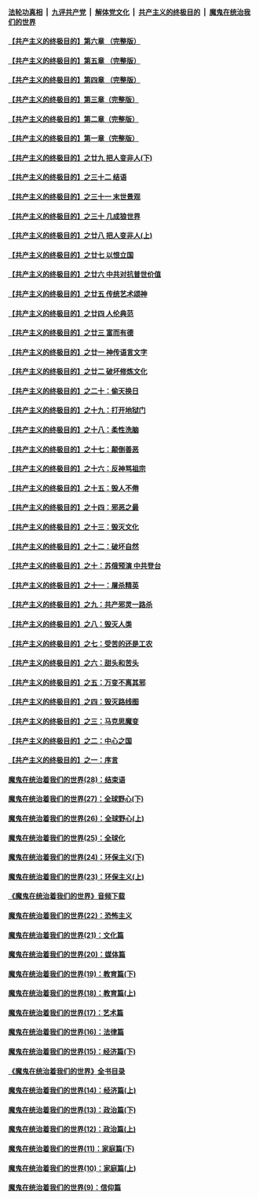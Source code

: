 ####  [法轮功真相](../../../../basic/blob/master/README.md?t=01080352) &nbsp;|&nbsp; [九评共产党](../../../../9ping.md/blob/master/README.md?t=01080352) &nbsp;|&nbsp; [解体党文化](../../../../jtdwh.md/blob/master/README.md?t=01080352)  &nbsp;|&nbsp; [共产主义的终极目的](../../../../gczydzjmd.md/blob/master/README.md?t=01080352) &nbsp;|&nbsp; [魔鬼在统治我们的世界](../../../../mgztzwmdsj.md/blob/master/README.md?t=01080352) 

#### [【共产主义的终极目的】第六章 （完整版）](../pages/nsc422/n11428913.md?t=01080352) 

#### [【共产主义的终极目的】第五章 （完整版）](../pages/nsc422/n11428912.md?t=01080352) 

#### [【共产主义的终极目的】第四章 （完整版）](../pages/nsc422/n11428907.md?t=01080352) 

#### [【共产主义的终极目的】第三章（完整版）](../pages/nsc422/n11428848.md?t=01080352) 

#### [【共产主义的终极目的】第二章（完整版）](../pages/nsc422/n11428831.md?t=01080352) 

#### [【共产主义的终极目的】第一章（完整版）](../pages/nsc422/n11417651.md?t=01080352) 

#### [【共产主义的终极目的】之廿九 把人变非人(下)](../pages/nsc422/n11344140.md?t=01080352) 

#### [【共产主义的终极目的】之三十二 结语](../pages/nsc422/n11360535.md?t=01080352) 

#### [【共产主义的终极目的】之三十一 末世景观](../pages/nsc422/n11351129.md?t=01080352) 

#### [【共产主义的终极目的】之三十 几成狼世界](../pages/nsc422/n11348280.md?t=01080352) 

#### [【共产主义的终极目的】之廿八 把人变非人(上)](../pages/nsc422/n11340492.md?t=01080352) 

#### [【共产主义的终极目的】之廿七 以恨立国](../pages/nsc422/n11336944.md?t=01080352) 

#### [【共产主义的终极目的】之廿六 中共对抗普世价值](../pages/nsc422/n11324785.md?t=01080352) 

#### [【共产主义的终极目的】之廿五 传统艺术颂神](../pages/nsc422/n11296396.md?t=01080352) 

#### [【共产主义的终极目的】之廿四 人伦典范](../pages/nsc422/n11296397.md?t=01080352) 

#### [【共产主义的终极目的】之廿三 富而有德](../pages/nsc422/n11283598.md?t=01080352) 

#### [【共产主义的终极目的】之廿一 神传语言文字](../pages/nsc422/n11263265.md?t=01080352) 

#### [【共产主义的终极目的】之廿二 破坏修炼文化](../pages/nsc422/n11245728.md?t=01080352) 

#### [【共产主义的终极目的】之二十：偷天换日](../pages/nsc422/n11238846.md?t=01080352) 

#### [【共产主义的终极目的】之十九：打开地狱门](../pages/nsc422/n11206376.md?t=01080352) 

#### [【共产主义的终极目的】之十八：柔性洗脑](../pages/nsc422/n11199994.md?t=01080352) 

#### [【共产主义的终极目的】之十七：颠倒善恶](../pages/nsc422/n11179782.md?t=01080352) 

#### [【共产主义的终极目的】之十六：反神骂祖宗](../pages/nsc422/n11166798.md?t=01080352) 

#### [【共产主义的终极目的】之十五：毁人不倦](../pages/nsc422/n11166792.md?t=01080352) 

#### [【共产主义的终极目的】之十四：邪恶之最](../pages/nsc422/n11150249.md?t=01080352) 

#### [【共产主义的终极目的】之十三：毁灭文化](../pages/nsc422/n11135227.md?t=01080352) 

#### [【共产主义的终极目的】之十二：破坏自然](../pages/nsc422/n11135214.md?t=01080352) 

#### [【共产主义的终极目的】之十：苏俄预演 中共登台](../pages/nsc422/n11118424.md?t=01080352) 

#### [【共产主义的终极目的】之十一：屠杀精英](../pages/nsc422/n11118442.md?t=01080352) 

#### [【共产主义的终极目的】之九：共产邪灵一路杀](../pages/nsc422/n11114139.md?t=01080352) 

#### [【共产主义的终极目的】之八：毁灭人类](../pages/nsc422/n11108503.md?t=01080352) 

#### [【共产主义的终极目的】之七：受苦的还是工农](../pages/nsc422/n11101809.md?t=01080352) 

#### [【共产主义的终极目的】之六：甜头和苦头](../pages/nsc422/n11096971.md?t=01080352) 

#### [【共产主义的终极目的】之五：万变不离其邪](../pages/nsc422/n11091285.md?t=01080352) 

#### [【共产主义的终极目的】之四：毁灭路线图](../pages/nsc422/n11086284.md?t=01080352) 

#### [【共产主义的终极目的】之三：马克思魔变](../pages/nsc422/n11061941.md?t=01080352) 

#### [【共产主义的终极目的】之二：中心之国](../pages/nsc422/n11047728.md?t=01080352) 

#### [【共产主义的终极目的】之一：序言](../pages/nsc422/n11086077.md?t=01080352) 

#### [魔鬼在统治着我们的世界(28)：结束语](../pages/nsc422/n10936246.md?t=01080352) 

#### [魔鬼在统治着我们的世界(27)：全球野心(下)](../pages/nsc422/n10928319.md?t=01080352) 

#### [魔鬼在统治着我们的世界(26)：全球野心(上)](../pages/nsc422/n10900318.md?t=01080352) 

#### [魔鬼在统治着我们的世界(25)：全球化](../pages/nsc422/n10788205.md?t=01080352) 

#### [魔鬼在统治着我们的世界(24)：环保主义(下)](../pages/nsc422/n10695307.md?t=01080352) 

#### [魔鬼在统治着我们的世界(23)：环保主义(上)](../pages/nsc422/n10688613.md?t=01080352) 

#### [《魔鬼在统治着我们的世界》音频下载](../pages/nsc422/n10635553.md?t=01080352) 

#### [魔鬼在统治着我们的世界(22)：恐怖主义](../pages/nsc422/n10614727.md?t=01080352) 

#### [魔鬼在统治着我们的世界(21)：文化篇](../pages/nsc422/n10597706.md?t=01080352) 

#### [魔鬼在统治着我们的世界(20)：媒体篇](../pages/nsc422/n10586579.md?t=01080352) 

#### [魔鬼在统治着我们的世界(19)：教育篇(下)](../pages/nsc422/n10564808.md?t=01080352) 

#### [魔鬼在统治着我们的世界(18)：教育篇(上)](../pages/nsc422/n10526970.md?t=01080352) 

#### [魔鬼在统治着我们的世界(17)：艺术篇](../pages/nsc422/n10499093.md?t=01080352) 

#### [魔鬼在统治着我们的世界(16)：法律篇](../pages/nsc422/n10485969.md?t=01080352) 

#### [魔鬼在统治着我们的世界(15)：经济篇(下)](../pages/nsc422/n10469975.md?t=01080352) 

#### [《魔鬼在统治着我们的世界》全书目录](../pages/nsc422/n10464261.md?t=01080352) 

#### [魔鬼在统治着我们的世界(14)：经济篇(上)](../pages/nsc422/n10457370.md?t=01080352) 

#### [魔鬼在统治着我们的世界(13)：政治篇(下)](../pages/nsc422/n10448270.md?t=01080352) 

#### [魔鬼在统治着我们的世界(12)：政治篇(上)](../pages/nsc422/n10444576.md?t=01080352) 

#### [魔鬼在统治着我们的世界(11)：家庭篇(下)](../pages/nsc422/n10440961.md?t=01080352) 

#### [魔鬼在统治着我们的世界(10)：家庭篇(上)](../pages/nsc422/n10435448.md?t=01080352) 

#### [魔鬼在统治着我们的世界(9)：信仰篇](../pages/nsc422/n10432159.md?t=01080352) 

